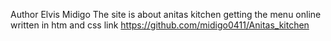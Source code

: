 Author Elvis Midigo
The site is about anitas kitchen getting the menu online written in htm and css
link https://github.com/midigo0411/Anitas_kitchen
